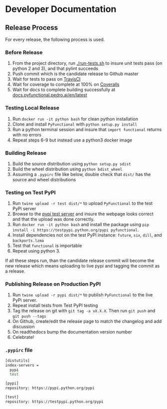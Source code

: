 # Developer Documentation

## Release Process
For every release, the following process is used.

### Before Release
1. From the project directory, run [./run-tests.sh](run-tests.sh) to insure unit tests pass (on python 2 and 3),
and that pylint succeeds
2. Push commit which is the candidate release to Github master
3. Wait for tests to pass on [TravisCI](https://travis-ci.org/EntilZha/PyFunctional)
4. Wait for coverage to complete at 100% on [Coveralls](https://coveralls.io/github/EntilZha/PyFunctional)
5. Wait for docs to complete building successfully at [docs.pyfunctional.pedro.ai/en/latest](http://docs.pyfunctional.pedro.ai/en/latest/)

### Testing Local Release
1. Run `docker run -it python bash` for clean python installation
2. Clone and install `PyFunctional` with `python setup.py install`
3. Run a python terminal session and insure that `import functional` returns with no errors
4. Repeat steps 6-9 but instead use a python3 docker image

### Building Release
1. Build the source distribution using `python setup.py sdist`
2. Build the wheel distribution using `python bdist_wheel`
3. Assuming a `.pypirc` file like below, double check that `dist/` has the source and wheel
distributions

### Testing on Test PyPI
1. Run `twine upload -r test dist/*` to upload `PyFunctional` to the test PyPi server
2. Browse to the [pypi test server](testpypi.python.org) and insure the webpage looks correct and
that the upload was done correctly.
3. Run `docker run -it python bash` and install the package using `pip install -i https://testpypi.python.org/pypi pyfunctional`.
4. Install dependencies not on the test PyPI instance: `future`, `six`, `dill`, and `backports.lzma`
5. Test that `functional` is importable
6. Repeat using python 3.

If all these steps run, than the candidate release commit will become the new release which
means uploading to live pypi and tagging the commit as a release.

### Publishing Release on Production PyPI
1. Run `twine upload -r pypi dist/*` to publish `PyFunctional` to the live PyPi server.
2. Repeat install tests from Test PyPI testing
3. Tag the release on git with `git tag -a vX.X.X`. Then run `git push` and `git push --tags`
4. On Github, create/edit the release page to match the changelog and add discussion
5. On readthedocs bump the documentation version number
6. Celebrate!


### `.pypirc` file
```bash
[distutils]
index-servers =
  pypi
  test

[pypi]
repository: https://pypi.python.org/pypi

[test]
repository: https://testpypi.python.org/pypi
```
